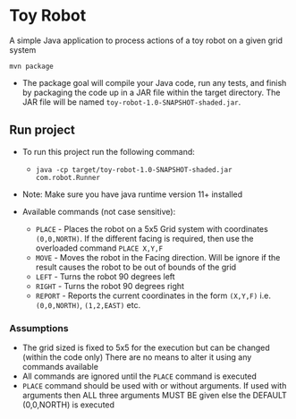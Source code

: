 # Toy Robot

A simple Java application to process actions of a toy robot on a given grid system

`mvn package`

+ The package goal will compile your Java code, run any tests, and finish by packaging the code up in a JAR file within
  the target directory. The JAR file will be named `toy-robot-1.0-SNAPSHOT-shaded.jar`.

Run project
---

+ To run this project run the following command:
  + `java -cp target/toy-robot-1.0-SNAPSHOT-shaded.jar com.robot.Runner`
+ Note: Make sure you have java runtime version 11+ installed


+ Available commands (not case sensitive):
  + `PLACE` - Places the robot on a 5x5 Grid system with coordinates `(0,0,NORTH)`. If the different facing is required, then use the overloaded command `PLACE X,Y,F`
  + `MOVE` - Moves the robot in the Facing direction. Will be ignore if the result causes the robot to be out of bounds of the grid
  + `LEFT` - Turns the robot 90 degrees left
  + `RIGHT` - Turns the robot 90 degrees right
  + `REPORT` - Reports the current coordinates in the form `(X,Y,F)` i.e. `(0,0,NORTH)`, `(1,2,EAST)` etc.

### Assumptions
+ The grid sized is fixed to 5x5 for the execution but can be changed (within the code only) There are no means to alter it using any commands available
+ All commands are ignored until the `PLACE` command is executed
+ `PLACE` command should be used with or without arguments. If used with arguments then ALL three arguments MUST BE given else the DEFAULT (0,0,NORTH) is executed